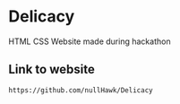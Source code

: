 # Delicacy
 HTML CSS Website made during hackathon
 ## Link to website 
    https://github.com/nullHawk/Delicacy